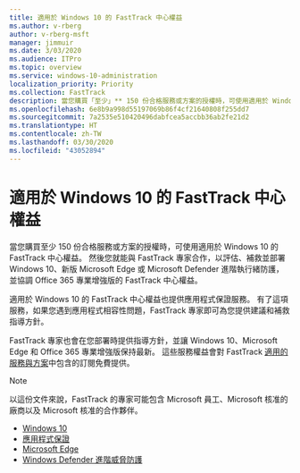 ```yaml
---
title: 適用於 Windows 10 的 FastTrack 中心權益
ms.author: v-rberg
author: v-rberg-msft
manager: jimmuir
ms.date: 3/03/2020
ms.audience: ITPro
ms.topic: overview
ms.service: windows-10-administration
localization_priority: Priority
ms.collection: FastTrack
description: 當您購買「至少」** 150 份合格服務或方案的授權時，可使用適用於 Windows 10 的 FastTrack 中心權益。
ms.openlocfilehash: 6e8b9a998d55197069b86f4cf21640808f255dd7
ms.sourcegitcommit: 7a2535e510420496dabfcea5accbb36ab2fe21d2
ms.translationtype: HT
ms.contentlocale: zh-TW
ms.lasthandoff: 03/30/2020
ms.locfileid: "43052894"
---
```

# <a name="fasttrack-center-benefit-for-windows-10"></a>適用於 Windows 10 的 FastTrack 中心權益

當您購買至少 150 份合格服務或方案的授權時，可使用適用於 Windows 10 的 FastTrack 中心權益。 然後您就能與 FastTrack 專家合作，以評估、補救並部署 Windows 10、新版 Microsoft Edge 或 Microsoft Defender 進階執行緒防護，並協調 Office 365 專業增強版的 FastTrack 中心權益。 

適用於 Windows 10 的 FastTrack 中心權益也提供應用程式保證服務。 有了這項服務，如果您遇到應用程式相容性問題，FastTrack 專家即可為您提供建議和補救指導方針。 

FastTrack 專家也會在您部署時提供指導方針，並讓 Windows 10、Microsoft Edge 和 Office 365 專業增強版保持最新。 這些服務權益會對 FastTrack [適用的服務與方案](M365-eligible-services-and-plans.md)中包含的訂閱免費提供。
  
> [!NOTE]
> 以這份文件來說，FastTrack 的專家可能包含 Microsoft 員工、Microsoft 核准的廠商以及 Microsoft 核准的合作夥伴。 
    
- [Windows 10](Win-10-windows-10.md)
- [應用程式保證](Win-10-app-assure.md)
- [Microsoft Edge](Win-10-microsoft-edge.md)
- [Windows Defender 進階威脅防護](Win-10-microsoft-defender-atp.md)

